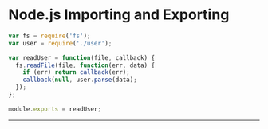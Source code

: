 # Node.js Importing and Exporting

```js
var fs = require('fs');
var user = require('./user');

var readUser = function(file, callback) {
  fs.readFile(file, function(err, data) {
    if (err) return callback(err);
    callback(null, user.parse(data);
  });
};

module.exports = readUser;
```

---


